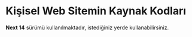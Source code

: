 # Kişisel Web Sitemin Kaynak Kodları

**Next 14** sürümü kullanılmaktadır, istediğiniz yerde kullanabilirsiniz.
